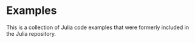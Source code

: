 # Examples

This is a collection of Julia code examples that were formerly included in the
Julia repository.

